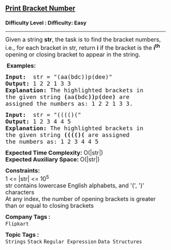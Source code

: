 <h2><a href="https://www.geeksforgeeks.org/problems/print-bracket-number4058/1?page=1&company=Flipkart,Adobe&difficulty=Easy,Medium&status=unsolved&sortBy=accuracy">Print Bracket Number</a></h2><h3>Difficulty Level : Difficulty: Easy</h3><hr><div class="problems_problem_content__Xm_eO"><p><span style="font-size: 18px;">Given a string <strong>str</strong>, the task is to find the bracket numbers, i.e., for each bracket in str, return <strong>i</strong> if the bracket is the <strong>i<sup>th</sup></strong> opening or closing bracket&nbsp;to appear in the string.&nbsp;</span></p>
<p><strong><span style="font-size: 18px;">&nbsp;Examples:</span></strong></p>
<pre><span style="font-size: 18px;"><strong>Input:</strong>  str = "(aa(bdc))p(dee)</span><span style="font-size: 18px;">"
<strong>Output:</strong> 1 2 2 1 3 3
<strong>Explanation:</strong> The highlighted brackets in
the given string <strong>(</strong>aa<strong>(</strong>bdc<strong>))</strong>p<strong>(</strong>dee<strong>)</strong> are
assigned the numbers as: 1 2 2 1 3 3.</span></pre>
<pre><span style="font-size: 18px;"><strong>Input:</strong>  str = "(((()("
<strong>Output:</strong> 1 2 3 4 4 5
<strong>Explanation:</strong> The highlighted brackets in
the given string <strong>(((()(</strong> are assigned
the numbers as: 1 2 3 4 4 5</span></pre>
<p><span style="font-size: 18px;"><strong>Expected Time Complexity:&nbsp;</strong>O(|str|)<br><strong>Expected Auxiliary Space:&nbsp;</strong>O(|str|)</span></p>
<p><span style="font-size: 18px;"><strong>Constraints:</strong><br>1 &lt;= |str| &lt;= 10<sup>5</sup></span><br><span style="font-size: 18px;">str contains lowercase English alphabets, and '(', ')' characters<br>At any index, the number of opening brackets is greater than or equal to closing brackets</span></p></div><p><span style=font-size:18px><strong>Company Tags : </strong><br><code>Flipkart</code>&nbsp;<br><p><span style=font-size:18px><strong>Topic Tags : </strong><br><code>Strings</code>&nbsp;<code>Stack</code>&nbsp;<code>Regular Expression</code>&nbsp;<code>Data Structures</code>&nbsp;